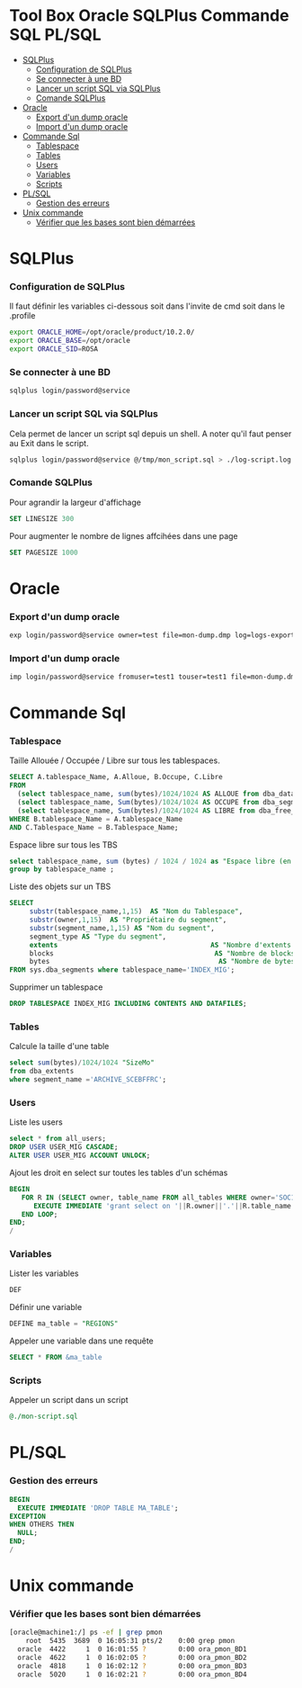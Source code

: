 # Tool Box Oracle SQLPlus Commande SQL PL/SQL

<!-- MarkdownTOC depth=3 autolink=true bracket=round -->

- [SQLPlus](#sqlplus)
    - [Configuration de SQLPlus](#configuration-de-sqlplus)
    - [Se connecter à une BD](#se-connecter-à-une-bd)
    - [Lancer un script SQL via SQLPlus](#lancer-un-script-sql-via-sqlplus)
    - [Comande SQLPlus](#comande-sqlplus)
- [Oracle](#oracle)
    - [Export d'un dump oracle](#export-dun-dump-oracle)
    - [Import d'un dump oracle](#import-dun-dump-oracle)
- [Commande Sql](#commande-sql)
    - [Tablespace](#tablespace)
    - [Tables](#tables)
    - [Users](#users)
    - [Variables](#variables)
    - [Scripts](#scripts)
- [PL/SQL](#plsql)
    - [Gestion des erreurs](#gestion-des-erreurs)
- [Unix commande](#unix-commande)
    - [Vérifier que les bases sont bien démarrées](#vérifier-que-les-bases-sont-bien-démarrées)

<!-- /MarkdownTOC -->

# SQLPlus

### Configuration de SQLPlus 

Il faut définir les variables ci-dessous soit dans l'invite de cmd soit dans le .profile 

```sh
export ORACLE_HOME=/opt/oracle/product/10.2.0/
export ORACLE_BASE=/opt/oracle
export ORACLE_SID=ROSA
```

### Se connecter à une BD
```sh
sqlplus login/password@service
```

### Lancer un script SQL via SQLPlus
Cela permet de lancer un script sql depuis un shell. A noter qu'il faut penser au Exit dans le script.
```sh
sqlplus login/password@service @/tmp/mon_script.sql > ./log-script.log
```

### Comande SQLPlus

Pour agrandir la largeur d'affichage
```sql
SET LINESIZE 300
```

Pour augmenter le nombre de lignes affcihées dans une page
```sql
SET PAGESIZE 1000
```

# Oracle

### Export d'un dump oracle
```sh
exp login/password@service owner=test file=mon-dump.dmp log=logs-export.log
```

### Import d'un dump oracle
```sh
imp login/password@service fromuser=test1 touser=test1 file=mon-dump.dmp log=logs-import.log
```

# Commande Sql

### Tablespace

Taille Allouée / Occupée / Libre sur tous les tablespaces.

```sql
SELECT A.tablespace_Name, A.Alloue, B.Occupe, C.Libre
FROM 
  (select tablespace_name, sum(bytes)/1024/1024 AS ALLOUE from dba_data_files group by tablespace_name) a,
  (select tablespace_name, Sum(bytes)/1024/1024 AS OCCUPE from dba_segments group by tablespace_name) b,
  (select tablespace_name, Sum(bytes)/1024/1024 AS LIBRE from dba_free_space group by tablespace_name) c
WHERE B.tablespace_Name = A.tablespace_Name
AND C.Tablespace_Name = B.Tablespace_Name;
```

Espace libre sur tous les TBS

```sql
select tablespace_name, sum (bytes) / 1024 / 1024 as "Espace libre (en Mo)" from dba_free_space
group by tablespace_name ;
```

Liste des objets sur un TBS
```sql
SELECT
     substr(tablespace_name,1,15)  AS "Nom du Tablespace",
     substr(owner,1,15)  AS "Propriétaire du segment",
     substr(segment_name,1,15) AS "Nom du segment",
     segment_type AS "Type du segment",
     extents                                      AS "Nombre d'extents du segment",
     blocks                                        AS "Nombre de blocks du segment",
     bytes                                          AS "Nombre de bytes du segment"
FROM sys.dba_segments where tablespace_name='INDEX_MIG';
```

Supprimer un tablespace
```sql
DROP TABLESPACE INDEX_MIG INCLUDING CONTENTS AND DATAFILES;
```

### Tables

Calcule la taille d'une table
```sql
select sum(bytes)/1024/1024 "SizeMo" 
from dba_extents 
where segment_name ='ARCHIVE_SCEBFFRC';
```

### Users

Liste les users
```sql
select * from all_users;
DROP USER USER_MIG CASCADE;
ALTER USER USER_MIG ACCOUNT UNLOCK;
```

Ajout les droit en select sur toutes les tables d'un schémas
```sql
BEGIN
   FOR R IN (SELECT owner, table_name FROM all_tables WHERE owner='SOC1') LOOP
      EXECUTE IMMEDIATE 'grant select on '||R.owner||'.'||R.table_name||' to USER_MIG';
   END LOOP;
END;
/
```

### Variables

Lister les variables
```sql
DEF
```

Définir une variable
```sql
DEFINE ma_table = "REGIONS"
```

Appeler une variable dans une requête
```sql
SELECT * FROM &ma_table
```

### Scripts

Appeler un script dans un script 
```sql
@./mon-script.sql
```

# PL/SQL

### Gestion des erreurs

```sql
BEGIN
  EXECUTE IMMEDIATE 'DROP TABLE MA_TABLE';
EXCEPTION
WHEN OTHERS THEN
  NULL;
END;
/
```


# Unix commande

### Vérifier que les bases sont bien démarrées

```sh
[oracle@machine1:/] ps -ef | grep pmon
    root  5435  3689  0 16:05:31 pts/2    0:00 grep pmon
  oracle  4422     1  0 16:01:55 ?        0:00 ora_pmon_BD1
  oracle  4622     1  0 16:02:05 ?        0:00 ora_pmon_BD2
  oracle  4818     1  0 16:02:12 ?        0:00 ora_pmon_BD3
  oracle  5020     1  0 16:02:21 ?        0:00 ora_pmon_BD4
```
